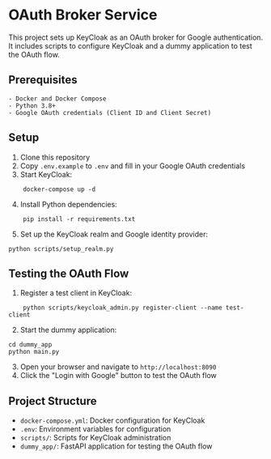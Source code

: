 # OAuth Broker Service
This project sets up KeyCloak as an OAuth broker for Google authentication. It includes scripts to configure KeyCloak and a dummy application to test the OAuth flow.

## Prerequisites
    - Docker and Docker Compose
    - Python 3.8+
    - Google OAuth credentials (Client ID and Client Secret)

## Setup
 1. Clone this repository
 2. Copy `.env.example` to `.env` and fill in your Google OAuth credentials
 3. Start KeyCloak:
 ```
     docker-compose up -d
 ```
 4. Install Python dependencies:
 ```
     pip install -r requirements.txt
 ```
 5. Set up the KeyCloak realm and Google identity provider:
 ```
 python scripts/setup_realm.py
 ```

## Testing the OAuth Flow
 1. Register a test client in KeyCloak:
 ```
     python scripts/keycloak_admin.py register-client --name test-client
 ```
 2. Start the dummy application:
 ```
 cd dummy_app
 python main.py
 ```
 3. Open your browser and navigate to `http://localhost:8090`
 4. Click the "Login with Google" button to test the OAuth flow

## Project Structure
 - `docker-compose.yml`: Docker configuration for KeyCloak
 - `.env`: Environment variables for configuration
 - `scripts/`: Scripts for KeyCloak administration
 - `dummy_app/`: FastAPI application for testing the OAuth flow